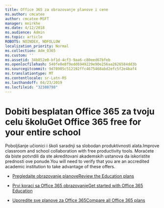 ```yaml
---
title: Office 365 za obrazovanje planove i cene
ms.author: cmcatee
author: cmcatee-MSFT
manager: mnirkhe
ms.date: 4/12/2018
ms.audience: Admin
ms.topic: article
ROBOTS: NOINDEX, NOFOLLOW
localization_priority: Normal
ms.collection: Adm_O365
ms.custom: ''
ms.assetid: 34b852e0-bf1d-4cf3-9aa6-c80eed67bfeb
ms.openlocfilehash: 540fe0e8f9edd6949229e90e256aa2626584dd3b
ms.sourcegitcommit: 9d78905c512192ffc4675468abd2efc5f2e4baf4
ms.translationtype: MT
ms.contentlocale: sr-Latn-RS
ms.lasthandoff: 04/23/2019
ms.locfileid: "32388798"
---
```

# <a name="get-office-365-free-for-your-entire-school"></a><span data-ttu-id="98500-102">Dobiti besplatan Office 365 za tvoju celu školu</span><span class="sxs-lookup"><span data-stu-id="98500-102">Get Office 365 free for your entire school</span></span>

<span data-ttu-id="98500-103">Poboljšanje učionici i školi saradnji sa slobodan produktivnosti alata.</span><span class="sxs-lookup"><span data-stu-id="98500-103">Improve classroom and school collaboration with free productivity tools.</span></span> <span data-ttu-id="98500-104">Moraćete da biste potvrdili da ste akreditovani akademskih ustanova da iskoristite prednosti ove ponude.</span><span class="sxs-lookup"><span data-stu-id="98500-104">You will need to verify that you are an accredited academic institution to take advantage of these offers.</span></span>
  
- [<span data-ttu-id="98500-105">Pregledajte obrazovanje planove</span><span class="sxs-lookup"><span data-stu-id="98500-105">Review the Education plans</span></span>](https://products.office.com/academic/compare-office-365-education-plans)
    
- [<span data-ttu-id="98500-106">Prvi koraci sa Office 365 obrazovanje</span><span class="sxs-lookup"><span data-stu-id="98500-106">Get started with Office 365 Education</span></span>](https://support.office.com/article/ab02abe5-a1ee-458c-b749-5b44416ccf1)
    
- [<span data-ttu-id="98500-107">Uporedite sve planove za Office 365</span><span class="sxs-lookup"><span data-stu-id="98500-107">Compare all Office 365 plans</span></span>](https://products.office.com/business/compare-more-office-365-for-business-plans)
    

